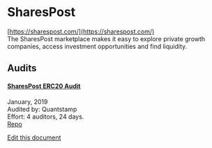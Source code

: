
# SharesPost
  
[https://sharespost.com/](https://sharespost.com/)<br>
The SharesPost marketplace makes it easy to explore private growth companies, access investment opportunities and find liquidity.


## Audits



#### [SharesPost ERC20 Audit](https://certificate.quantstamp.com/full/shares-post-erc-20)

January, 2019<br>
Audited by: Quantstamp<br>Effort: 4 auditors, 24 days.<br>
[Repo](https://github.com/privsecx/glass-poc)
      

  





[Edit this document](https://github.com/ConsenSys/blockchainSecurityDB/blob/master/projects/sharespost.json)
